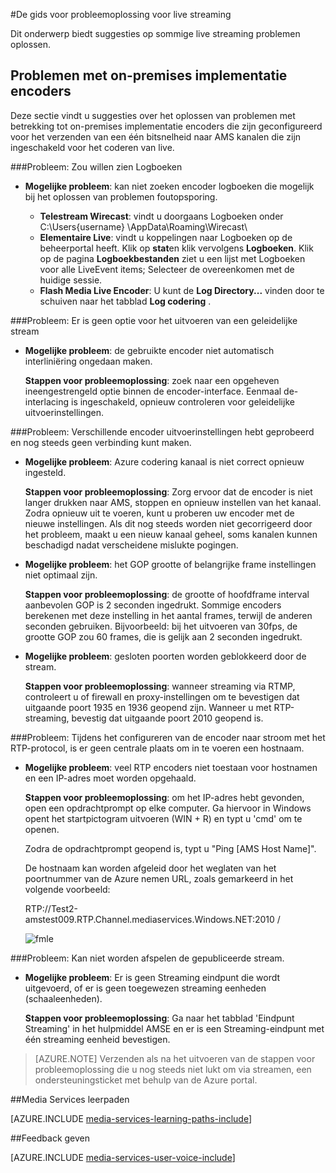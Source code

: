 <properties 
    pageTitle="Gids voor probleemoplossing voor live streaming | Microsoft Azure" 
    description="Dit onderwerp biedt suggesties op live streaming problemen oplossen." 
    services="media-services" 
    documentationCenter="" 
    authors="juliako" 
    manager="erikre" 
    editor=""/>

<tags 
    ms.service="media-services" 
    ms.workload="media" 
    ms.tgt_pltfrm="na" 
    ms.devlang="na" 
    ms.topic="article" 
    ms.date="10/12/2016"  
    ms.author="juliako"/>

#<a name="troubleshooting-guide-for-live-streaming"></a>De gids voor probleemoplossing voor live streaming

Dit onderwerp biedt suggesties op sommige live streaming problemen oplossen.

## <a name="issues-related-to-on-premises-encoders"></a>Problemen met on-premises implementatie encoders 

Deze sectie vindt u suggesties over het oplossen van problemen met betrekking tot on-premises implementatie encoders die zijn geconfigureerd voor het verzenden van een één bitsnelheid naar AMS kanalen die zijn ingeschakeld voor het coderen van live.

###<a name="problem-would-like-to-see-logs"></a>Probleem: Zou willen zien Logboeken 

- **Mogelijke probleem**: kan niet zoeken encoder logboeken die mogelijk bij het oplossen van problemen foutopsporing.
    
    - **Telestream Wirecast**: vindt u doorgaans Logboeken onder C:\Users\{username} \AppData\Roaming\Wirecast\ 
    - **Elementaire Live**: vindt u koppelingen naar Logboeken op de beheerportal heeft. Klik op **stat**en klik vervolgens **Logboeken**. Klik op de pagina **Logboekbestanden** ziet u een lijst met Logboeken voor alle LiveEvent items; Selecteer de overeenkomen met de huidige sessie. 
    - **Flash Media Live Encoder**: U kunt de **Log Directory...** vinden door te schuiven naar het tabblad **Log codering** .
    
###<a name="problem-there-is-no-option-for-outputting-a-progressive-stream"></a>Probleem: Er is geen optie voor het uitvoeren van een geleidelijke stream

- **Mogelijke probleem**: de gebruikte encoder niet automatisch interliniëring ongedaan maken. 

    **Stappen voor probleemoplossing**: zoek naar een opgeheven ineengestrengeld optie binnen de encoder-interface. Eenmaal de-interlacing is ingeschakeld, opnieuw controleren voor geleidelijke uitvoerinstellingen. 
 
###<a name="problem-tried-several-encoder-output-settings-and-still-unable-to-connect"></a>Probleem: Verschillende encoder uitvoerinstellingen hebt geprobeerd en nog steeds geen verbinding kunt maken. 

- **Mogelijke probleem**: Azure codering kanaal is niet correct opnieuw ingesteld. 

    **Stappen voor probleemoplossing**: Zorg ervoor dat de encoder is niet langer drukken naar AMS, stoppen en opnieuw instellen van het kanaal. Zodra opnieuw uit te voeren, kunt u proberen uw encoder met de nieuwe instellingen. Als dit nog steeds worden niet gecorrigeerd door het probleem, maakt u een nieuw kanaal geheel, soms kanalen kunnen beschadigd nadat verscheidene mislukte pogingen.  

- **Mogelijke probleem**: het GOP grootte of belangrijke frame instellingen niet optimaal zijn. 

    **Stappen voor probleemoplossing**: de grootte of hoofdframe interval aanbevolen GOP is 2 seconden ingedrukt. Sommige encoders berekenen met deze instelling in het aantal frames, terwijl de anderen seconden gebruiken. Bijvoorbeeld: bij het uitvoeren van 30fps, de grootte GOP zou 60 frames, die is gelijk aan 2 seconden ingedrukt.  
     
- **Mogelijke probleem**: gesloten poorten worden geblokkeerd door de stream. 

    **Stappen voor probleemoplossing**: wanneer streaming via RTMP, controleert u of firewall en proxy-instellingen om te bevestigen dat uitgaande poort 1935 en 1936 geopend zijn. Wanneer u met RTP-streaming, bevestig dat uitgaande poort 2010 geopend is. 


###<a name="problem-when-configuring-the-encoder-to-stream-with-the-rtp-protocol-there-is-no-place-to-enter-a-host-name"></a>Probleem: Tijdens het configureren van de encoder naar stroom met het RTP-protocol, is er geen centrale plaats om in te voeren een hostnaam. 

- **Mogelijke probleem**: veel RTP encoders niet toestaan voor hostnamen en een IP-adres moet worden opgehaald.  

    **Stappen voor probleemoplossing**: om het IP-adres hebt gevonden, open een opdrachtprompt op elke computer. Ga hiervoor in Windows opent het startpictogram uitvoeren (WIN + R) en typt u 'cmd' om te openen.  

    Zodra de opdrachtprompt geopend is, typt u "Ping [AMS Host Name]". 

    De hostnaam kan worden afgeleid door het weglaten van het poortnummer van de Azure nemen URL, zoals gemarkeerd in het volgende voorbeeld: 

    RTP://Test2-amstest009.RTP.Channel.mediaservices.Windows.NET:2010 / 

    ![fmle](./media/media-services-fmle-live-encoder/media-services-fmle10.png)

###<a name="problem-unable-to-playback-the-published-stream"></a>Probleem: Kan niet worden afspelen de gepubliceerde stream.
 
- **Mogelijke probleem**: Er is geen Streaming eindpunt die wordt uitgevoerd, of er is geen toegewezen streaming eenheden (schaaleenheden). 

    **Stappen voor probleemoplossing**: Ga naar het tabblad 'Eindpunt Streaming' in het hulpmiddel AMSE en er is een Streaming-eindpunt met één streaming eenheid bevestigen. 
    


>[AZURE.NOTE] Verzenden als na het uitvoeren van de stappen voor probleemoplossing die u nog steeds niet lukt om via streamen, een ondersteuningsticket met behulp van de Azure portal.

##<a name="media-services-learning-paths"></a>Media Services leerpaden

[AZURE.INCLUDE [media-services-learning-paths-include](../../includes/media-services-learning-paths-include.md)]

##<a name="provide-feedback"></a>Feedback geven

[AZURE.INCLUDE [media-services-user-voice-include](../../includes/media-services-user-voice-include.md)]

